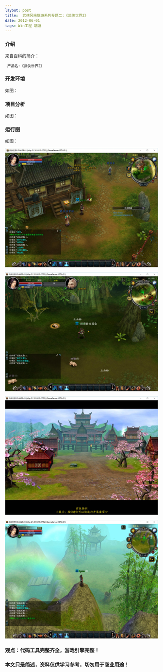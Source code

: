 ```yaml
---
layout: post
title:  武侠风格端游系列专题二:《武侠世界2》
date: 2012-06-01
tags: Win工程 端游
---
```



### 介绍


来自百科的简介：

	 产品名:《武侠世界2》




### 开发环境

如图：

### 项目分析

如图：

### 运行图

如图：

![](/images/posts/wxsj2/wxsj2.jpg)

![](/images/posts/wxsj2/wxsj3.jpg)

![](/images/posts/wxsj2/wxsj4.jpg)

![](/images/posts/wxsj2/wxsj5.jpg)


### 观点：代码工具完整齐全，游戏引擎完整！


### 本文只是简述，资料仅供学习参考，切勿用于商业用途！